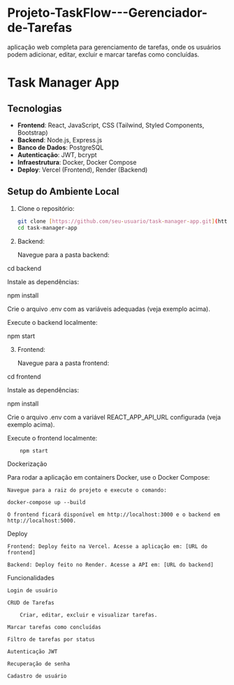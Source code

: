 # Projeto-TaskFlow---Gerenciador-de-Tarefas
aplicação web completa para gerenciamento de tarefas, onde os usuários podem adicionar, editar, excluir e marcar tarefas como concluídas. 

# Task Manager App

## Tecnologias

- **Frontend**: React, JavaScript, CSS (Tailwind, Styled Components, Bootstrap)
- **Backend**: Node.js, Express.js
- **Banco de Dados**: PostgreSQL
- **Autenticação**: JWT, bcrypt
- **Infraestrutura**: Docker, Docker Compose
- **Deploy**: Vercel (Frontend), Render (Backend)

## Setup do Ambiente Local

1. Clone o repositório:
   ```bash
   git clone [https://github.com/seu-usuario/task-manager-app.git](https://github.com/FFZimmer/Projeto-TaskFlow---Gerenciador-de-Tarefas.git)
   cd task-manager-app

2. Backend:

    Navegue para a pasta backend:

cd backend

Instale as dependências:

npm install

Crie o arquivo .env com as variáveis adequadas (veja exemplo acima).

Execute o backend localmente:

npm start

3. Frontend:

    Navegue para a pasta frontend:

cd frontend

Instale as dependências:

npm install

Crie o arquivo .env com a variável REACT_APP_API_URL configurada (veja exemplo acima).

Execute o frontend localmente:

        npm start

Dockerização

Para rodar a aplicação em containers Docker, use o Docker Compose:

    Navegue para a raiz do projeto e execute o comando:

    docker-compose up --build

    O frontend ficará disponível em http://localhost:3000 e o backend em http://localhost:5000.

Deploy

    Frontend: Deploy feito na Vercel. Acesse a aplicação em: [URL do frontend]

    Backend: Deploy feito no Render. Acesse a API em: [URL do backend]

Funcionalidades

    Login de usuário

    CRUD de Tarefas

        Criar, editar, excluir e visualizar tarefas.

    Marcar tarefas como concluídas

    Filtro de tarefas por status

    Autenticação JWT

    Recuperação de senha

    Cadastro de usuário

